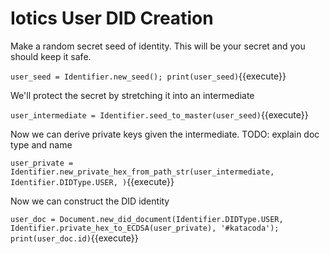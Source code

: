 # Iotics User DID Creation

Make a random secret seed of identity.  This will be your secret and you should keep it safe.

`user_seed = Identifier.new_seed(); print(user_seed)`{{execute}}

We'll protect the secret by stretching it into an intermediate

`user_intermediate = Identifier.seed_to_master(user_seed)`{{execute}}

Now we can derive private keys given the intermediate. TODO: explain doc type and name

`user_private = Identifier.new_private_hex_from_path_str(user_intermediate, Identifier.DIDType.USER, )`{{execute}}

Now we can construct the DID identity

`user_doc = Document.new_did_document(Identifier.DIDType.USER, Identifier.private_hex_to_ECDSA(user_private), '#katacoda'); print(user_doc.id)`{{execute}}
